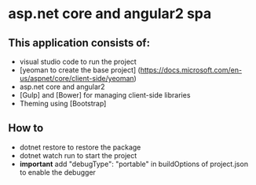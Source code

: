 # asp.net core and angular2 spa
 
 
## This application consists of:

*   visual studio code to run the project 
*   [yeoman to create the base project] (https://docs.microsoft.com/en-us/aspnet/core/client-side/yeoman)
*   asp.net core and angular2  
*   [Gulp] and [Bower] for managing client-side libraries
*   Theming using [Bootstrap]

## How to

*   dotnet restore to restore the package
*   dotnet watch run to start the project
*   **important** add "debugType": "portable" in buildOptions of project.json to enable the debugger


 